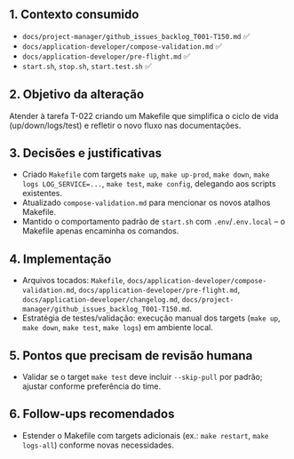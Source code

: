 ## 1. Contexto consumido
- `docs/project-manager/github_issues_backlog_T001-T150.md` ✅
- `docs/application-developer/compose-validation.md` ✅
- `docs/application-developer/pre-flight.md` ✅
- `start.sh`, `stop.sh`, `start.test.sh` ✅

## 2. Objetivo da alteração
Atender à tarefa T-022 criando um Makefile que simplifica o ciclo de vida (up/down/logs/test) e refletir o novo fluxo nas documentações.

## 3. Decisões e justificativas
- Criado `Makefile` com targets `make up`, `make up-prod`, `make down`, `make logs LOG_SERVICE=...`, `make test`, `make config`, delegando aos scripts existentes.
- Atualizado `compose-validation.md` para mencionar os novos atalhos Makefile.
- Mantido o comportamento padrão de `start.sh` com `.env`/`.env.local` – o Makefile apenas encaminha os comandos.

## 4. Implementação
- Arquivos tocados: `Makefile`, `docs/application-developer/compose-validation.md`, `docs/application-developer/pre-flight.md`, `docs/application-developer/changelog.md`, `docs/project-manager/github_issues_backlog_T001-T150.md`.
- Estratégia de testes/validação: execução manual dos targets (`make up`, `make down`, `make test`, `make logs`) em ambiente local.

## 5. Pontos que precisam de revisão humana
- Validar se o target `make test` deve incluir `--skip-pull` por padrão; ajustar conforme preferência do time.

## 6. Follow-ups recomendados
- Estender o Makefile com targets adicionais (ex.: `make restart`, `make logs-all`) conforme novas necessidades.
